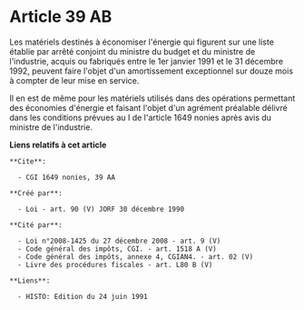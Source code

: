 # Article 39 AB

Les matériels destinés à économiser l'énergie qui figurent sur une liste établie par arrêté conjoint du ministre du budget et
du ministre de l'industrie, acquis ou fabriqués entre le 1er janvier 1991 et le 31 décembre 1992, peuvent faire l'objet d'un
amortissement exceptionnel sur douze mois à compter de leur mise en service.

Il en est de même pour les matériels utilisés dans des opérations permettant des économies d'énergie et faisant l'objet d'un
agrément préalable délivré dans les conditions prévues au I de l'article 1649 nonies après avis du ministre de l'industrie.

**Liens relatifs à cet article**

	**Cite**:

	  - CGI 1649 nonies, 39 AA

	**Créé par**:

	  - Loi - art. 90 (V) JORF 30 décembre 1990

	**Cité par**:

	  - Loi n°2008-1425 du 27 décembre 2008 - art. 9 (V)
	  - Code général des impôts, CGI. - art. 1518 A (V)
	  - Code général des impôts, annexe 4, CGIAN4. - art. 02 (V)
	  - Livre des procédures fiscales - art. L80 B (V)

	**Liens**:

	  - HISTO: Edition du 24 juin 1991
